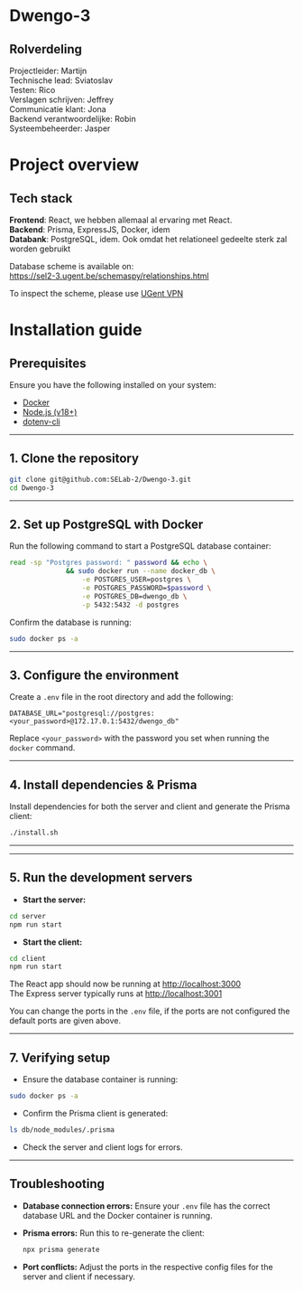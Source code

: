 # Dwengo-3

## Rolverdeling
Projectleider: Martijn </br>
Technische lead: Sviatoslav </br>
Testen: Rico </br>
Verslagen schrijven: Jeffrey </br>
Communicatie klant: Jona </br>
Backend verantwoordelijke: Robin </br>
Systeembeheerder: Jasper </br>


# Project overview

## Tech stack
**Frontend**: React, we hebben allemaal al ervaring met React. </br>
**Backend**: Prisma, ExpressJS, Docker, idem</br>
**Databank**: PostgreSQL, idem. Ook omdat het relationeel gedeelte sterk zal worden gebruikt

Database scheme is available on: <br>
https://sel2-3.ugent.be/schemaspy/relationships.html

To inspect the scheme, please use [UGent VPN](vpn.ugent.be)

# Installation guide

## Prerequisites
Ensure you have the following installed on your system:
- [Docker](https://docs.docker.com/get-docker/)
- [Node.js (v18+)](https://nodejs.org/en/download)
- [dotenv-cli](https://www.npmjs.com/package/dotenv-cli)
---

## 1. Clone the repository
```bash
git clone git@github.com:SELab-2/Dwengo-3.git
cd Dwengo-3
```

---

## 2. Set up PostgreSQL with Docker
Run the following command to start a PostgreSQL database container:
```bash
read -sp "Postgres password: " password && echo \
              && sudo docker run --name docker_db \
                  -e POSTGRES_USER=postgres \
                  -e POSTGRES_PASSWORD=$password \
                  -e POSTGRES_DB=dwengo_db \
                  -p 5432:5432 -d postgres
```

Confirm the database is running:
```bash
sudo docker ps -a
```

---

## 3. Configure the environment
Create a `.env` file in the root directory and add the following:
```
DATABASE_URL="postgresql://postgres:<your_password>@172.17.0.1:5432/dwengo_db"
```
Replace `<your_password>` with the password you set when running the `docker` command.

---

## 4. Install dependencies & Prisma
Install dependencies for both the server and client and generate the Prisma client:
```bash
./install.sh
```

---

---

## 5. Run the development servers

- **Start the server:**
```bash
cd server
npm run start
```

- **Start the client:**
```bash
cd client
npm run start
```

The React app should now be running at [http://localhost:3000](http://localhost:3000) <br>
The Express server typically runs at [http://localhost:3001](http://localhost:3001)

You can change the ports in the `.env` file, if the ports are not configured the default ports are given above.

---

## 7. Verifying setup
- Ensure the database container is running:
```bash
sudo docker ps -a
```
- Confirm the Prisma client is generated:
```bash
ls db/node_modules/.prisma
```
- Check the server and client logs for errors.

---

## Troubleshooting
- **Database connection errors:**
  Ensure your `.env` file has the correct database URL and the Docker container is running.

- **Prisma errors:**
  Run this to re-generate the client:
  ```bash
  npx prisma generate
  ```

- **Port conflicts:**
  Adjust the ports in the respective config files for the server and client if necessary.
